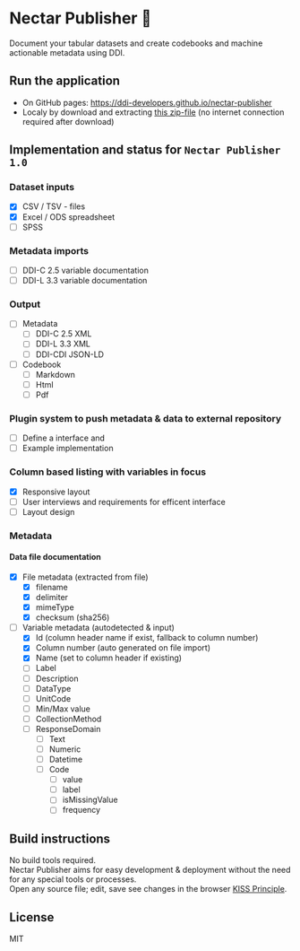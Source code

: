 # Nectar Publisher 🐝

Document your tabular datasets and create codebooks and machine actionable metadata using DDI.

## Run the application

* On GitHub pages: https://ddi-developers.github.io/nectar-publisher
* Localy by download and extracting [this zip-file](https://github.com/borsna/nectar-publisher/archive/refs/heads/main.zip) (no internet connection required after download)


## Implementation and status for `Nectar Publisher 1.0`

### Dataset inputs
- [x] CSV / TSV - files
- [x] Excel / ODS spreadsheet
- [ ] SPSS

### Metadata imports
- [ ] DDI-C 2.5 variable documentation
- [ ] DDI-L 3.3 variable documentation

### Output
- [ ] Metadata
  - [ ] DDI-C 2.5 XML
  - [ ] DDI-L 3.3 XML
  - [ ] DDI-CDI JSON-LD
- [ ] Codebook
  - [ ] Markdown
  - [ ] Html
  - [ ] Pdf

### Plugin system to push metadata & data to external repository
- [ ] Define a interface and
- [ ] Example implementation

### Column based listing with variables in focus
- [x] Responsive layout
- [ ] User interviews and requirements for efficent interface
- [ ] Layout design

### Metadata

#### Data file documentation
- [x] File metadata (extracted from file)
  - [x] filename
  - [x] delimiter
  - [x] mimeType
  - [x] checksum (sha256)
- [ ] Variable metadata (autodetected & input)
  - [x] Id (column header name if exist, fallback to column number)
  - [x] Column number (auto generated on file import)
  - [x] Name (set to column header if existing)
  - [ ] Label
  - [ ] Description
  - [ ] DataType
  - [ ] UnitCode
  - [ ] Min/Max value
  - [ ] CollectionMethod
  - [ ] ResponseDomain
    - [ ] Text
    - [ ] Numeric
    - [ ] Datetime
    - [ ] Code
      - [ ] value
      - [ ] label
      - [ ] isMissingValue
      - [ ] frequency

## Build instructions

No build tools required.  
Nectar Publisher aims for easy development & deployment without the need for any special tools or processes.  
Open any source file; edit, save see changes in the browser [KISS Principle](https://en.wikipedia.org/wiki/KISS_principle).

## License

MIT
